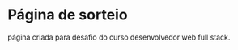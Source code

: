 <h1> Página de sorteio </h1>

<p> página criada para desafio do curso desenvolvedor web full stack. </p>
